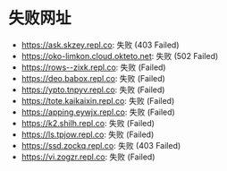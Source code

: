 # 失败网址
- https://ask.skzey.repl.co: 失败 (403
Failed)
- https://oko-limkon.cloud.okteto.net: 失败 (502
Failed)
- https://rows--zixk.repl.co: 失败 (Failed)
- https://deo.babox.repl.co: 失败 (Failed)
- https://ypto.tnpyv.repl.co: 失败 (Failed)
- https://tote.kaikaixin.repl.co: 失败 (Failed)
- https://apping.eywjx.repl.co: 失败 (Failed)
- https://k2.shilh.repl.co: 失败 (Failed)
- https://ls.tpjow.repl.co: 失败 (Failed)
- https://ssd.zockq.repl.co: 失败 (403
Failed)
- https://vi.zogzr.repl.co: 失败 (Failed)
